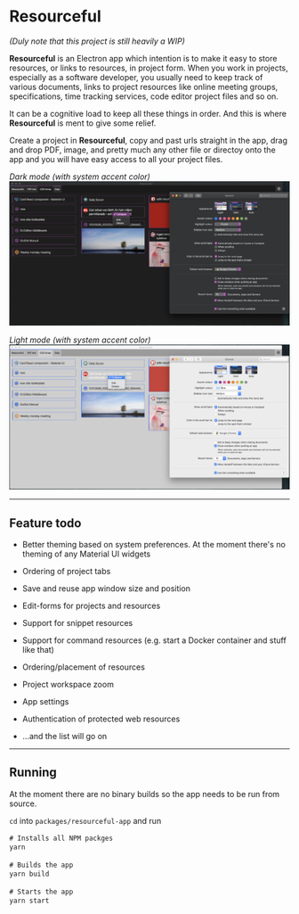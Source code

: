 # Resourceful

_(Duly note that this project is still heavily a WIP)_

**Resourceful** is an Electron app which intention is to make it easy to store
resources, or links to resources, in project form. When you work in projects,
especially as a software developer, you usually need to keep track of various
documents, links to project resources like online meeting groups,
specifications, time tracking services, code editor project files and so on.

It can be a cognitive load to keep all these things in order. And this is where
**Resourceful** is ment to give some relief.

Create a project in **Resourceful**, copy and past urls straight in the app,
drag and drop PDF, image, and pretty much any other file or directoy onto the
app and you will have easy access to all your project files.

_Dark mode (with system accent color)_
![Dark mode](ss-dark.png)

_Light mode (with system accent color)_
![Light mode](ss-light.png)

---

## Feature todo

- Better theming based on system preferences.
  At the moment there's no theming of any Material UI widgets

- Ordering of project tabs

- Save and reuse app window size and position

- Edit-forms for projects and resources

- Support for snippet resources

- Support for command resources
  (e.g. start a Docker container and stuff like that)

- Ordering/placement of resources

- Project workspace zoom

- App settings

- Authentication of protected web resources

- ...and the list will go on

---

## Running

At the moment there are no binary builds so the app needs to be run from source.

`cd` into `packages/resourceful-app` and run

```
# Installs all NPM packges
yarn

# Builds the app
yarn build

# Starts the app
yarn start
```
